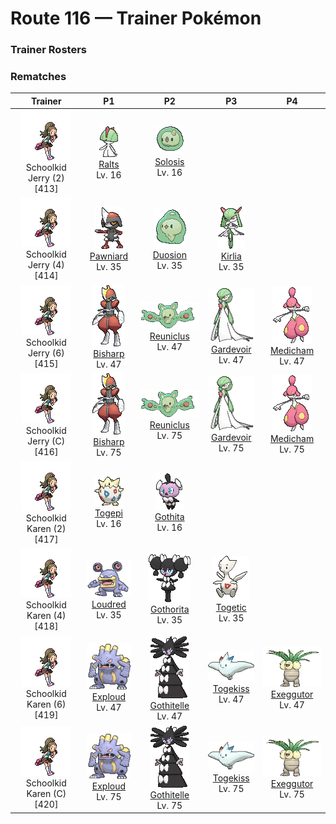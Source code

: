 # Route 116 — Trainer Pokémon

### Trainer Rosters

### Rematches

| Trainer | P1 | P2 | P3 | P4 |
|:-------:|:--:|:--:|:--:|:--:|
| ![Schoolkid Jerry (2)](../../assets/trainers/schoolkid.png "Schoolkid Jerry (2)")<br>Schoolkid Jerry (2) [413] | <div class="sprite-cell">![Ralts](../../assets/sprites/ralts/front.gif "Ralts: Ralts has the ability to sense the emotions of people. If its Trainer is in a cheerful mood, this Pokémon grows cheerful and joyous in the same way.")<br>[Ralts](../../pokemon/ralts.md)<br>Lv. 16</div> | <div class="sprite-cell">![Solosis](../../assets/sprites/solosis/front.gif "Solosis: They drive away attackers by unleashing psychic power. They can use telepathy to talk with others.")<br>[Solosis](../../pokemon/solosis.md)<br>Lv. 16</div> |
| ![Schoolkid Jerry (4)](../../assets/trainers/schoolkid.png "Schoolkid Jerry (4)")<br>Schoolkid Jerry (4) [414] | <div class="sprite-cell">![Pawniard](../../assets/sprites/pawniard/front.gif "Pawniard: Ignoring their injuries, groups attack by sinking the blades that cover their bodies into their prey.")<br>[Pawniard](../../pokemon/pawniard.md)<br>Lv. 35</div> | <div class="sprite-cell">![Duosion](../../assets/sprites/duosion/front.gif "Duosion: When their two divided brains think the same thoughts, their psychic power is maximized.")<br>[Duosion](../../pokemon/duosion.md)<br>Lv. 35</div> | <div class="sprite-cell">![Kirlia](../../assets/sprites/kirlia/front.gif "Kirlia: Kirlia uses the horns on its head to amplify its psychokinetic power. When the Pokémon uses its power, the air around it becomes distorted, creating mirages of nonexistent scenery.")<br>[Kirlia](../../pokemon/kirlia.md)<br>Lv. 35</div> |
| ![Schoolkid Jerry (6)](../../assets/trainers/schoolkid.png "Schoolkid Jerry (6)")<br>Schoolkid Jerry (6) [415] | <div class="sprite-cell">![Bisharp](../../assets/sprites/bisharp/front.gif "Bisharp: Bisharp pursues prey in the company of a large group of Pawniard. Then Bisharp finishes off the prey.")<br>[Bisharp](../../pokemon/bisharp.md)<br>Lv. 47</div> | <div class="sprite-cell">![Reuniclus](../../assets/sprites/reuniclus/front.gif "Reuniclus: When Reuniclus shake hands, a network forms between their brains, increasing their psychic power.")<br>[Reuniclus](../../pokemon/reuniclus.md)<br>Lv. 47</div> | <div class="sprite-cell">![Gardevoir](../../assets/sprites/gardevoir/front.gif "Gardevoir: Gardevoir has the psychokinetic power to distort the dimensions and create a small black hole. This Pokémon will try to protect its Trainer even at the risk of its own life.")<br>[Gardevoir](../../pokemon/gardevoir.md)<br>Lv. 47</div> | <div class="sprite-cell">![Medicham](../../assets/sprites/medicham/front.gif "Medicham: Through the power of meditation, Medicham developed its sixth sense. It gained the ability to use psychokinetic powers. This Pokémon is known to meditate for a whole month without eating.")<br>[Medicham](../../pokemon/medicham.md)<br>Lv. 47</div> |
| ![Schoolkid Jerry (C)](../../assets/trainers/schoolkid.png "Schoolkid Jerry (C)")<br>Schoolkid Jerry (C) [416] | <div class="sprite-cell">![Bisharp](../../assets/sprites/bisharp/front.gif "Bisharp: Bisharp pursues prey in the company of a large group of Pawniard. Then Bisharp finishes off the prey.")<br>[Bisharp](../../pokemon/bisharp.md)<br>Lv. 75</div> | <div class="sprite-cell">![Reuniclus](../../assets/sprites/reuniclus/front.gif "Reuniclus: When Reuniclus shake hands, a network forms between their brains, increasing their psychic power.")<br>[Reuniclus](../../pokemon/reuniclus.md)<br>Lv. 75</div> | <div class="sprite-cell">![Gardevoir](../../assets/sprites/gardevoir/front.gif "Gardevoir: Gardevoir has the psychokinetic power to distort the dimensions and create a small black hole. This Pokémon will try to protect its Trainer even at the risk of its own life.")<br>[Gardevoir](../../pokemon/gardevoir.md)<br>Lv. 75</div> | <div class="sprite-cell">![Medicham](../../assets/sprites/medicham/front.gif "Medicham: Through the power of meditation, Medicham developed its sixth sense. It gained the ability to use psychokinetic powers. This Pokémon is known to meditate for a whole month without eating.")<br>[Medicham](../../pokemon/medicham.md)<br>Lv. 75</div> |
| ![Schoolkid Karen (2)](../../assets/trainers/schoolkid.png "Schoolkid Karen (2)")<br>Schoolkid Karen (2) [417] | <div class="sprite-cell">![Togepi](../../assets/sprites/togepi/front.gif "Togepi: As its energy, Togepi uses the positive emotions of compassion and pleasure exuded by people and Pokémon. This Pokémon stores up feelings of happiness inside its shell, then shares them with others.")<br>[Togepi](../../pokemon/togepi.md)<br>Lv. 16</div> | <div class="sprite-cell">![Gothita](../../assets/sprites/gothita/front.gif "Gothita: They intently observe both Trainers and Pokémon. Apparently, they are looking at something that only Gothita can see.")<br>[Gothita](../../pokemon/gothita.md)<br>Lv. 16</div> |
| ![Schoolkid Karen (4)](../../assets/trainers/schoolkid.png "Schoolkid Karen (4)")<br>Schoolkid Karen (4) [418] | <div class="sprite-cell">![Loudred](../../assets/sprites/loudred/front.gif "Loudred: Loudred shouts while stamping its feet. After it finishes shouting, this Pokémon becomes incapable of hearing anything for a while. This is considered to be a weak point.")<br>[Loudred](../../pokemon/loudred.md)<br>Lv. 35</div> | <div class="sprite-cell">![Gothorita](../../assets/sprites/gothorita/front.gif "Gothorita: According to many old tales, it creates friends for itself by controlling sleeping children on starry nights.")<br>[Gothorita](../../pokemon/gothorita.md)<br>Lv. 35</div> | <div class="sprite-cell">![Togetic](../../assets/sprites/togetic/front.gif "Togetic: Togetic is said to be a Pokémon that brings good fortune. When the Pokémon spots someone who is pure of heart, it is said to appear and share its happiness with that person.")<br>[Togetic](../../pokemon/togetic.md)<br>Lv. 35</div> |
| ![Schoolkid Karen (6)](../../assets/trainers/schoolkid.png "Schoolkid Karen (6)")<br>Schoolkid Karen (6) [419] | <div class="sprite-cell">![Exploud](../../assets/sprites/exploud/front.gif "Exploud: Exploud communicates its feelings to the others by emitting whistle-like sounds from the tubes on its body. This Pokémon only raises its voice when it is in battle.")<br>[Exploud](../../pokemon/exploud.md)<br>Lv. 47</div> | <div class="sprite-cell">![Gothitelle](../../assets/sprites/gothitelle/front.gif "Gothitelle: They can predict the future from the placement and movement of the stars. They can see Trainers’ life spans.")<br>[Gothitelle](../../pokemon/gothitelle.md)<br>Lv. 47</div> | <div class="sprite-cell">![Togekiss](../../assets/sprites/togekiss/front.gif "Togekiss: It shares many blessings with people who respect one another’s rights and avoid needless strife.")<br>[Togekiss](../../pokemon/togekiss.md)<br>Lv. 47</div> | <div class="sprite-cell">![Exeggutor](../../assets/sprites/exeggutor/front.gif "Exeggutor: Exeggutor originally came from the tropics. Its heads steadily grow larger from exposure to strong sunlight. It is said that when the heads fall off, they group together to form Exeggcute.")<br>[Exeggutor](../../pokemon/exeggutor.md)<br>Lv. 47</div> |
| ![Schoolkid Karen (C)](../../assets/trainers/schoolkid.png "Schoolkid Karen (C)")<br>Schoolkid Karen (C) [420] | <div class="sprite-cell">![Exploud](../../assets/sprites/exploud/front.gif "Exploud: Exploud communicates its feelings to the others by emitting whistle-like sounds from the tubes on its body. This Pokémon only raises its voice when it is in battle.")<br>[Exploud](../../pokemon/exploud.md)<br>Lv. 75</div> | <div class="sprite-cell">![Gothitelle](../../assets/sprites/gothitelle/front.gif "Gothitelle: They can predict the future from the placement and movement of the stars. They can see Trainers’ life spans.")<br>[Gothitelle](../../pokemon/gothitelle.md)<br>Lv. 75</div> | <div class="sprite-cell">![Togekiss](../../assets/sprites/togekiss/front.gif "Togekiss: It shares many blessings with people who respect one another’s rights and avoid needless strife.")<br>[Togekiss](../../pokemon/togekiss.md)<br>Lv. 75</div> | <div class="sprite-cell">![Exeggutor](../../assets/sprites/exeggutor/front.gif "Exeggutor: Exeggutor originally came from the tropics. Its heads steadily grow larger from exposure to strong sunlight. It is said that when the heads fall off, they group together to form Exeggcute.")<br>[Exeggutor](../../pokemon/exeggutor.md)<br>Lv. 75</div> |

